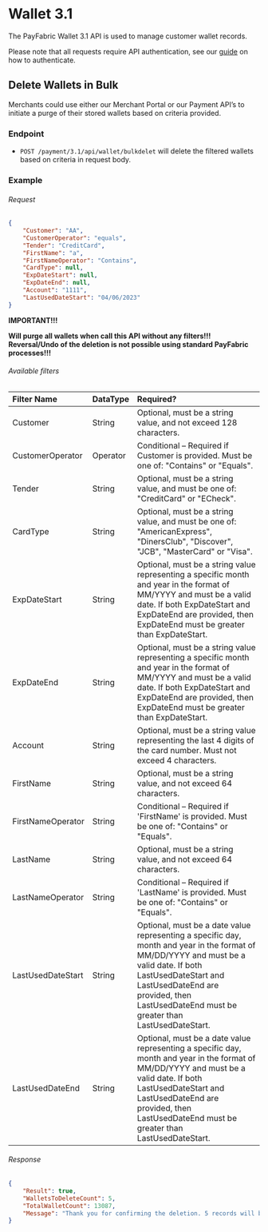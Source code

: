 Wallet 3.1
===========================

The PayFabric Wallet 3.1 API is used to manage customer wallet records. 

Please note that all requests require API authentication, see our [guide](Authentication.md) on how to authenticate.


Delete Wallets in Bulk
---------------------------
Merchants could use either our Merchant Portal or our Payment API’s to initiate a purge of their stored wallets based on criteria provided.

### Endpoint
* `POST /payment/3.1/api/wallet/bulkdelet`  will delete the filtered wallets based on criteria in request body. 

### Example
###### Request
```JSON
{
    "Customer": "AA",
    "CustomerOperator": "equals",
    "Tender": "CreditCard",
    "FirstName": "a",
    "FirstNameOperator": "Contains",
    "CardType": null,
    "ExpDateStart": null,
    "ExpDateEnd": null,
    "Account": "1111",
    "LastUsedDateStart": "04/06/2023"
}
```
**IMPORTANT!!!**

**Will purge all wallets when call this API without any filters!!!  Reversal/Undo of the deletion is not possible using standard PayFabric processes!!!**

###### Available filters
| Filter Name     | DataType |  Required? |
| :--------------- | :------- | :--------- | 
| Customer         | String   |  Optional, must be a string value, and not exceed 128 characters.|
| CustomerOperator | Operator | Conditional – Required if Customer is provided. Must be one of: "Contains" or "Equals". |
| Tender         | String   |  Optional, must be a string value, and must be one of: "CreditCard" or "ECheck". |
| CardType         | String   |  Optional, must be a string value, and must be one of: "AmericanExpress", "DinersClub", "Discover", "JCB", "MasterCard" or "Visa". |
| ExpDateStart         | String   | Optional, must be a string value representing a specific month and year in the format of MM/YYYY and must be a valid date. If both ExpDateStart and ExpDateEnd are provided, then ExpDateEnd must be greater than ExpDateStart.  |
| ExpDateEnd         | String   |  Optional, must be a string value representing a specific month and year in the format of MM/YYYY and must be a valid date. If both ExpDateStart and ExpDateEnd are provided, then ExpDateEnd must be greater than ExpDateStart.  |
| Account         | String   |  Optional, must be a string value representing the last 4 digits of the card number.  Must not exceed 4 characters. |
| FirstName         | String   |  Optional, must be a string value, and not exceed 64 characters. |
| FirstNameOperator         | String   |  Conditional – Required if 'FirstName' is provided. Must be one of: "Contains" or "Equals".  |
| LastName         | String   |  Optional, must be a string value, and not exceed 64 characters. |
| LastNameOperator         | String   |  Conditional – Required if 'LastName' is provided. Must be one of: "Contains" or "Equals".  |
| LastUsedDateStart         | String   |  Optional, must be a date value representing a specific day, month and year in the format of MM/DD/YYYY and must be a valid date. If both LastUsedDateStart and LastUsedDateEnd are provided, then LastUsedDateEnd must be greater than LastUsedDateStart. |
| LastUsedDateEnd         | String   |  Optional, must be a date value representing a specific day, month and year in the format of MM/DD/YYYY and must be a valid date. If both LastUsedDateStart and LastUsedDateEnd are provided, then LastUsedDateEnd must be greater than LastUsedDateStart.  |

###### Response
```JSON
{
    "Result": true,
    "WalletsToDeleteCount": 5,
    "TotalWalletCount": 13087,
    "Message": "Thank you for confirming the deletion. 5 records will be scheduled to be permanently deleted within 24 hours."
}
```
